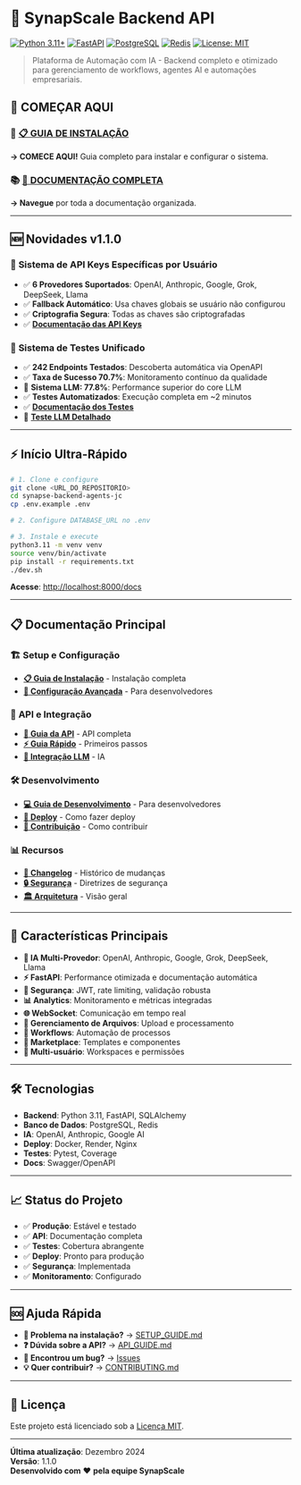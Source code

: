 # 🚀 SynapScale Backend API

[![Python 3.11+](https://img.shields.io/badge/python-3.11+-blue.svg)](https://www.python.org/downloads/)
[![FastAPI](https://img.shields.io/badge/FastAPI-0.104+-green.svg)](https://fastapi.tiangolo.com/)
[![PostgreSQL](https://img.shields.io/badge/PostgreSQL-13+-blue.svg)](https://www.postgresql.org/)
[![Redis](https://img.shields.io/badge/Redis-6+-red.svg)](https://redis.io/)
[![License: MIT](https://img.shields.io/badge/License-MIT-yellow.svg)](https://opensource.org/licenses/MIT)

> Plataforma de Automação com IA - Backend completo e otimizado para gerenciamento de workflows, agentes AI e automações empresariais.

## 🎯 **COMEÇAR AQUI**

### 🚀 **[📋 GUIA DE INSTALAÇÃO](./docs/SETUP_GUIDE.md)**
**→ COMECE AQUI!** Guia completo para instalar e configurar o sistema.

### 📚 **[📖 DOCUMENTAÇÃO COMPLETA](./docs/README.md)**
**→ Navegue** por toda a documentação organizada.

---

## 🆕 **Novidades v1.1.0**

### 🔑 **Sistema de API Keys Específicas por Usuário**
- ✅ **6 Provedores Suportados**: OpenAI, Anthropic, Google, Grok, DeepSeek, Llama
- ✅ **Fallback Automático**: Usa chaves globais se usuário não configurou
- ✅ **Criptografia Segura**: Todas as chaves são criptografadas
- ✅ **[Documentação das API Keys](./docs/api/user_variables_api_keys_guide.md)**

### 🧪 **Sistema de Testes Unificado**
- ✅ **242 Endpoints Testados**: Descoberta automática via OpenAPI
- ✅ **Taxa de Sucesso 70.7%**: Monitoramento contínuo da qualidade
- 🚀 **Sistema LLM: 77.8%**: Performance superior do core LLM
- ✅ **Testes Automatizados**: Execução completa em ~2 minutos
- ✅ **[Documentação dos Testes](./DOCUMENTACAO_TESTES_ENDPOINTS.md)**
- 🤖 **[Teste LLM Detalhado](./TESTE_LLM_RESULTADO_DETALHADO.md)**

---

## ⚡ **Início Ultra-Rápido**

```bash
# 1. Clone e configure
git clone <URL_DO_REPOSITORIO>
cd synapse-backend-agents-jc
cp .env.example .env

# 2. Configure DATABASE_URL no .env

# 3. Instale e execute
python3.11 -m venv venv
source venv/bin/activate
pip install -r requirements.txt
./dev.sh
```

**Acesse**: [http://localhost:8000/docs](http://localhost:8000/docs)

---

## 📋 **Documentação Principal**

### 🏗️ **Setup e Configuração**
- **[📋 Guia de Instalação](./docs/SETUP_GUIDE.md)** - Instalação completa
- **[🔧 Configuração Avançada](./docs/guides/development.md)** - Para desenvolvedores

### 📡 **API e Integração**
- **[📖 Guia da API](./docs/api/API_GUIDE.md)** - API completa
- **[⚡ Guia Rápido](./docs/api/quick_guide.md)** - Primeiros passos
- **[🤖 Integração LLM](./docs/llm_integration/integracao_multi_llm.md)** - IA

### 🛠️ **Desenvolvimento**
- **[💻 Guia de Desenvolvimento](./docs/guides/development.md)** - Para desenvolvedores
- **[🚀 Deploy](./docs/guides/DEPLOY-RENDER.md)** - Como fazer deploy
- **[🤝 Contribuição](./docs/CONTRIBUTING.md)** - Como contribuir

### 📊 **Recursos**
- **[🔄 Changelog](./docs/CHANGELOG.md)** - Histórico de mudanças
- **[🔒 Segurança](./docs/SECURITY.md)** - Diretrizes de segurança
- **[🏛️ Arquitetura](./docs/architecture/overview.md)** - Visão geral

---

## 🚀 **Características Principais**

- **🤖 IA Multi-Provedor**: OpenAI, Anthropic, Google, Grok, DeepSeek, Llama
- **⚡ FastAPI**: Performance otimizada e documentação automática
- **🔐 Segurança**: JWT, rate limiting, validação robusta
- **📊 Analytics**: Monitoramento e métricas integradas
- **🌐 WebSocket**: Comunicação em tempo real
- **📁 Gerenciamento de Arquivos**: Upload e processamento
- **🔄 Workflows**: Automação de processos
- **🏪 Marketplace**: Templates e componentes
- **👥 Multi-usuário**: Workspaces e permissões

---

## 🛠️ **Tecnologias**

- **Backend**: Python 3.11, FastAPI, SQLAlchemy
- **Banco de Dados**: PostgreSQL, Redis
- **IA**: OpenAI, Anthropic, Google AI
- **Deploy**: Docker, Render, Nginx
- **Testes**: Pytest, Coverage
- **Docs**: Swagger/OpenAPI

---

## 📈 **Status do Projeto**

- ✅ **Produção**: Estável e testado
- ✅ **API**: Documentação completa
- ✅ **Testes**: Cobertura abrangente
- ✅ **Deploy**: Pronto para produção
- ✅ **Segurança**: Implementada
- ✅ **Monitoramento**: Configurado

---

## 🆘 **Ajuda Rápida**

- **🚨 Problema na instalação?** → [SETUP_GUIDE.md](./docs/SETUP_GUIDE.md)
- **❓ Dúvida sobre a API?** → [API_GUIDE.md](./docs/api/API_GUIDE.md)
- **🐛 Encontrou um bug?** → [Issues](https://github.com/seu-usuario/synapse-backend/issues)
- **💡 Quer contribuir?** → [CONTRIBUTING.md](./docs/CONTRIBUTING.md)

---

## 📜 **Licença**

Este projeto está licenciado sob a [Licença MIT](./LICENSE).

---

**Última atualização**: Dezembro 2024  
**Versão**: 1.1.0  
**Desenvolvido com** ❤️ **pela equipe SynapScale**
